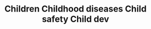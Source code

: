 ---
title: Children Childhood diseases Child safety Child dev
longTitle: 'Children, Childhood diseases, Child safety, Child development, Child care'
tags:
- gccommon
relatedTerm:
- "[[Childrens health]]"
---